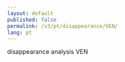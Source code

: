 ```yaml
---
layout: default
published: false
permalink: /v3/pt/disappearance/VEN/
lang: pt
---
```


disappearance analysis VEN
